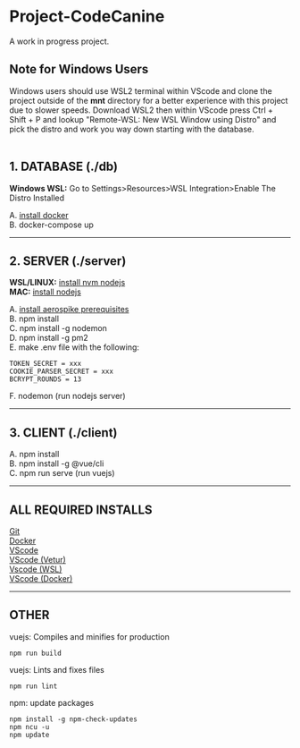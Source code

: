 # Project-CodeCanine

A work in progress project.


## Note for Windows Users

Windows users should use WSL2 terminal within VScode and clone the project outside of the <b>mnt</b> directory for a better experience with this project due to slower speeds. Download WSL2 then within VScode press Ctrl + Shift + P and lookup "Remote-WSL: New WSL Window using Distro" and pick the distro and work you way down starting with the database.</br></br>

## 1. DATABASE (./db)


<b>Windows WSL:</b> Go to Settings>Resources>WSL Integration>Enable The Distro Installed</br>

A. [install docker](https://github.com/docker/docker-install#dockerdocker-install) </br>
B. docker-compose up

---

## 2. SERVER (./server)
<b>WSL/LINUX:</b> [install nvm nodejs](https://github.com/nvm-sh/nvm#installing-and-updating)</br>
<b>MAC:</b> [install nodejs](https://nodejs.org/en/download/)</br>

A. [install aerospike prerequisites](https://github.com/aerospike/aerospike-client-nodejs#Prerequisites)</br>
B. npm install</br>
C. npm install -g nodemon</br>
D. npm install -g pm2</br>
E. make .env file with the following:

    TOKEN_SECRET = xxx
    COOKIE_PARSER_SECRET = xxx
    BCRYPT_ROUNDS = 13

F. nodemon (run nodejs server)</br>

---

## 3. CLIENT (./client)
A. npm install</br>
B. npm install -g @vue/cli</br>
C. npm run serve (run vuejs)</br>

---

## ALL REQUIRED INSTALLS
[Git](https://git-scm.com/downloads)</br>
[Docker](https://docs.docker.com/get-docker/)</br>
[VScode](https://code.visualstudio.com/)</br>
[VScode (Vetur)](https://marketplace.visualstudio.com/items?itemName=octref.vetur)</br>
[Vscode (WSL)](https://marketplace.visualstudio.com/items?itemName=ms-vscode-remote.remote-wsl)</br>
[VScode (Docker)](https://marketplace.visualstudio.com/items?itemName=ms-azuretools.vscode-docker)</br>

---

## OTHER
vuejs: Compiles and minifies for production
```
npm run build
```
vuejs: Lints and fixes files
```
npm run lint
```
npm: update packages
```
npm install -g npm-check-updates
npm ncu -u
npm update
```


